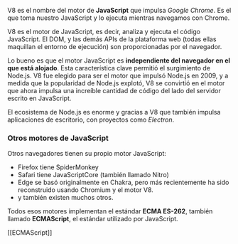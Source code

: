 V8 es el nombre del motor de **JavaScript** que impulsa _Google Chrome_. Es el que toma nuestro JavaScript y lo ejecuta mientras navegamos con Chrome.

V8 es el motor de JavaScript, es decir, analiza y ejecuta el código JavaScript. El DOM, y las demás APIs de la plataforma web (todas ellas maquillan el entorno de ejecución) son proporcionadas por el navegador.

Lo bueno es que el motor JavaScript es **independiente del navegador en el que está alojado**. Esta característica clave permitió el surgimiento de Node.js. V8 fue elegido para ser el motor que impulsó Node.js en 2009, y a medida que la popularidad de Node.js explotó, V8 se convirtió en el motor que ahora impulsa una increíble cantidad de código del lado del servidor escrito en JavaScript.

El ecosistema de Node.js es enorme y gracias a V8 que también impulsa aplicaciones de escritorio, con proyectos como _Electron_.

### Otros motores de JavaScript

Otros navegadores tienen su propio motor JavaScript:

- Firefox tiene SpiderMonkey
- Safari tiene JavaScriptCore (también llamado Nitro)
- Edge se basó originalmente en Chakra, pero más recientemente ha sido reconstruido usando Chromium y el motor V8.
- y también existen muchos otros.

Todos esos motores implementan el estándar **ECMA ES-262**, también llamado **ECMAScript**, el estándar utilizado por JavaScript.

[[ECMAScript]]
